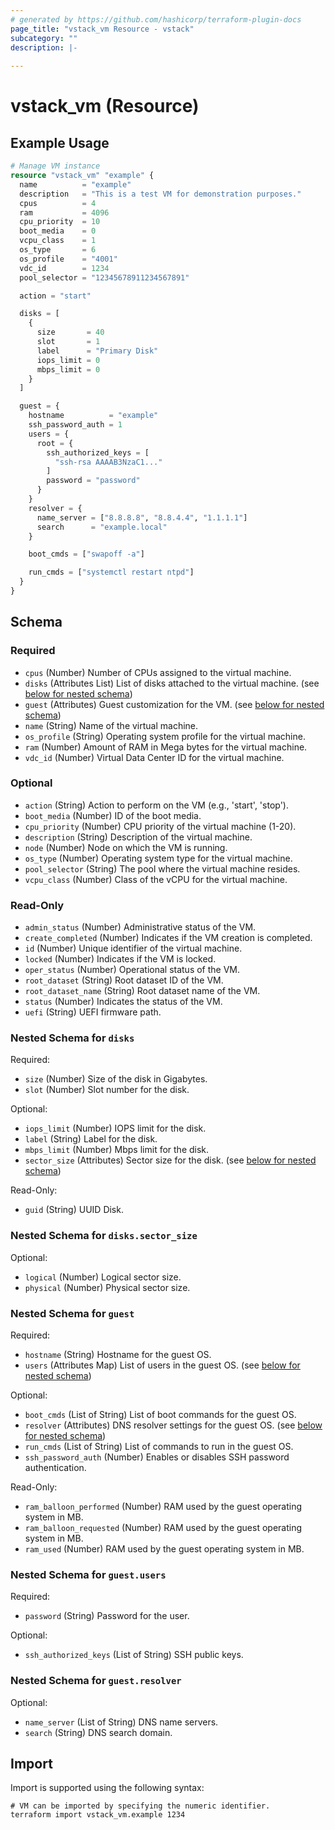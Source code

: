 ```yaml
---
# generated by https://github.com/hashicorp/terraform-plugin-docs
page_title: "vstack_vm Resource - vstack"
subcategory: ""
description: |-
  
---
```


# vstack_vm (Resource)



## Example Usage

```terraform
# Manage VM instance
resource "vstack_vm" "example" {
  name          = "example"
  description   = "This is a test VM for demonstration purposes."
  cpus          = 4
  ram           = 4096
  cpu_priority  = 10
  boot_media    = 0
  vcpu_class    = 1
  os_type       = 6
  os_profile    = "4001"
  vdc_id        = 1234
  pool_selector = "12345678911234567891"

  action = "start"

  disks = [
    {
      size       = 40
      slot       = 1
      label      = "Primary Disk"
      iops_limit = 0
      mbps_limit = 0
    }
  ]

  guest = {
    hostname          = "example"
    ssh_password_auth = 1
    users = {
      root = {
        ssh_authorized_keys = [
          "ssh-rsa AAAAB3NzaC1..."
        ]
        password = "password"
      }
    }
    resolver = {
      name_server = ["8.8.8.8", "8.8.4.4", "1.1.1.1"]
      search      = "example.local"
    }

    boot_cmds = ["swapoff -a"]

    run_cmds = ["systemctl restart ntpd"]
  }
}
```

<!-- schema generated by tfplugindocs -->
## Schema

### Required

- `cpus` (Number) Number of CPUs assigned to the virtual machine.
- `disks` (Attributes List) List of disks attached to the virtual machine. (see [below for nested schema](#nestedatt--disks))
- `guest` (Attributes) Guest customization for the VM. (see [below for nested schema](#nestedatt--guest))
- `name` (String) Name of the virtual machine.
- `os_profile` (String) Operating system profile for the virtual machine.
- `ram` (Number) Amount of RAM in Mega bytes for the virtual machine.
- `vdc_id` (Number) Virtual Data Center ID for the virtual machine.

### Optional

- `action` (String) Action to perform on the VM (e.g., 'start', 'stop').
- `boot_media` (Number) ID of the boot media.
- `cpu_priority` (Number) CPU priority of the virtual machine (1-20).
- `description` (String) Description of the virtual machine.
- `node` (Number) Node on which the VM is running.
- `os_type` (Number) Operating system type for the virtual machine.
- `pool_selector` (String) The pool where the virtual machine resides.
- `vcpu_class` (Number) Class of the vCPU for the virtual machine.

### Read-Only

- `admin_status` (Number) Administrative status of the VM.
- `create_completed` (Number) Indicates if the VM creation is completed.
- `id` (Number) Unique identifier of the virtual machine.
- `locked` (Number) Indicates if the VM is locked.
- `oper_status` (Number) Operational status of the VM.
- `root_dataset` (String) Root dataset ID of the VM.
- `root_dataset_name` (String) Root dataset name of the VM.
- `status` (Number) Indicates the status of the VM.
- `uefi` (String) UEFI firmware path.

<a id="nestedatt--disks"></a>
### Nested Schema for `disks`

Required:

- `size` (Number) Size of the disk in Gigabytes.
- `slot` (Number) Slot number for the disk.

Optional:

- `iops_limit` (Number) IOPS limit for the disk.
- `label` (String) Label for the disk.
- `mbps_limit` (Number) Mbps limit for the disk.
- `sector_size` (Attributes) Sector size for the disk. (see [below for nested schema](#nestedatt--disks--sector_size))

Read-Only:

- `guid` (String) UUID Disk.

<a id="nestedatt--disks--sector_size"></a>
### Nested Schema for `disks.sector_size`

Optional:

- `logical` (Number) Logical sector size.
- `physical` (Number) Physical sector size.



<a id="nestedatt--guest"></a>
### Nested Schema for `guest`

Required:

- `hostname` (String) Hostname for the guest OS.
- `users` (Attributes Map) List of users in the guest OS. (see [below for nested schema](#nestedatt--guest--users))

Optional:

- `boot_cmds` (List of String) List of boot commands for the guest OS.
- `resolver` (Attributes) DNS resolver settings for the guest OS. (see [below for nested schema](#nestedatt--guest--resolver))
- `run_cmds` (List of String) List of commands to run in the guest OS.
- `ssh_password_auth` (Number) Enables or disables SSH password authentication.

Read-Only:

- `ram_balloon_performed` (Number) RAM used by the guest operating system in MB.
- `ram_balloon_requested` (Number) RAM used by the guest operating system in MB.
- `ram_used` (Number) RAM used by the guest operating system in MB.

<a id="nestedatt--guest--users"></a>
### Nested Schema for `guest.users`

Required:

- `password` (String) Password for the user.

Optional:

- `ssh_authorized_keys` (List of String) SSH public keys.


<a id="nestedatt--guest--resolver"></a>
### Nested Schema for `guest.resolver`

Optional:

- `name_server` (List of String) DNS name servers.
- `search` (String) DNS search domain.

## Import

Import is supported using the following syntax:

```shell
# VM can be imported by specifying the numeric identifier.
terraform import vstack_vm.example 1234
```
